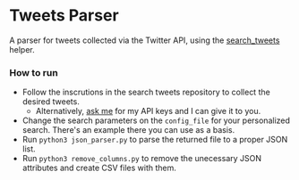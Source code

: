# Tweets Parser
A parser for tweets collected via the Twitter API, using the [search_tweets](https://github.com/twitterdev/search-tweets-python) helper.

### How to run
- Follow the inscrutions in the search tweets repository to collect the desired tweets.
  - Alternatively, [ask me](mailto:lhtc@cin.ufpe.br) for my API keys and I can give it to you.
- Change the search parameters on the `config_file` for your personalized search. There's an example there you can use as a basis.
- Run `python3 json_parser.py` to parse the returned file to a proper JSON list.
- Run `python3 remove_columns.py` to remove the unecessary JSON attributes and create CSV files with them.
